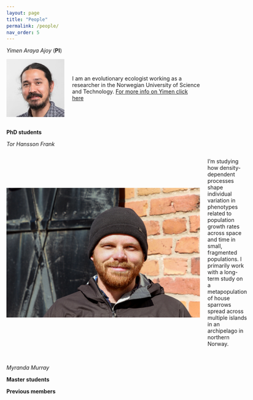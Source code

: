 ```yaml
---
layout: page
title: "People"
permalink: /people/
nav_order: 5
---
```


*Yimen Araya Ajoy* (**PI**)
<div style="display: flex; align-items: center;">
  <img src="/assets/images/Pic.jpg" alt="Description" style="width: 30%; margin-right: 20px;">
  <p>
 I am an evolutionary ecologist working as a researcher in the Norwegian University of Science and Technology. <a href="/yimen/"> For more info on Yimen click here</a>
</p>
</div>
<br>

**PhD students**

*Tor Hansson Frank*
<div style="display: flex; align-items: center;">
  <img src="/assets/images/Tor_Pic.jpg" alt="Description" style="width: 100%; margin-right: 20px;">
  <p>
I’m studying how density-dependent processes shape individual variation in phenotypes related to population growth rates across space and time in small, fragmented populations. I primarily work with a long-term study on a metapopulation of house sparrows spread across multiple islands in an archipelago in northern Norway. 
</p>
</div>
<br>

*Myranda Murray*


**Master students**


**Previous members**
